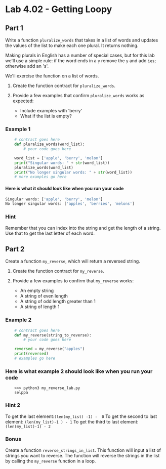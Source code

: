# Lab 4.02 - Getting Loopy

## Part 1

Write a function `pluralize_words` that takes in a list of words and updates the values of the list
to make each one plural. It returns nothing.

Making plurals in English has a number of special cases, but for this lab we'll use a simple rule: if the word ends in a `y` remove the `y` and add `ies`;
otherwise add an 's'.

We'll exercise the function on a list of words.

1. Create the function contract for `pluralize_words`.
2. Provide a few examples that confirm `pluralize_words` works as expected:

    * Include examples with 'berry'
    * What if the list is empty?

### Example 1

```python
    # contract goes here
    def pluralize_words(word_list):
        # your code goes here

    word_list = ['apple', 'berry', 'melon']
    print("Singular words: " + str(word_list))
    pluralize_words(word_list)
    print("No longer singular words: " + str(word_list))
    # more examples go here
```

#### Here is what it should look like when you run your code

```python
Singular words: ['apple', 'berry', 'melon']
No longer singular words: ['apples', 'berries', 'melons']
```

### Hint

Remember that you can index into the string and get the length of a string. Use that to get the last letter of each word.

## Part 2

Create a function `my_reverse`, which will return a reversed string.

1. Create the function contract for `my_reverse`.
2. Provide a few examples to confirm that `my_reverse` works:

    * An empty string
    * A string of even length
    * A string of odd length greater than 1
    * A string of length 1

### Example 2

```python
    # contract goes here
    def my_reverse(string_to_reverse):
        # your code goes here

    reversed = my_reverse("apples")
    print(reversed)
    # examples go here
```

### Here is what example 2 should look like when you run your code

```
    >>> python3 my_reverse_lab.py
    selppa
```

### Hint 2

To get the last element:`(len(my_list) -1) -  0`
To get the second to last element: `(len(my_list)-1 ) - 1`
To get the third to last element: `(len(my_list)-1) - 2`

### Bonus

Create a function `reverse_strings_in_list`. This function will input a list of strings you want to reverse. The function will reverse the strings in the list by calling the `my_reverse` function in a loop.
